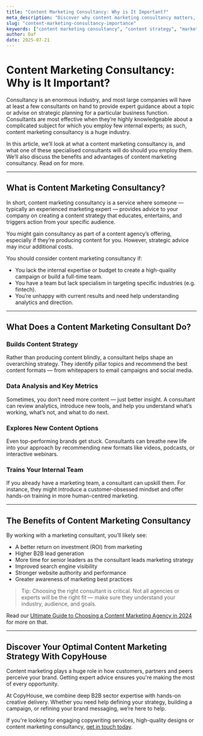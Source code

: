 ```yaml
---
title: "Content Marketing Consultancy: Why is It Important?"
meta_description: "Discover why content marketing consultancy matters, what consultants do, and how your business can benefit from strategic support to improve ROI, SEO, and content performance."
slug: "content-marketing-consultancy-importance"
keywords: ["content marketing consultancy", "content strategy", "marketing consultant", "copywriting agency", "B2B marketing support"]
author: Daf
date: 2025-07-21
---
```


# Content Marketing Consultancy: Why is It Important?

Consultancy is an enormous industry, and most large companies will have at least a few consultants on hand to provide expert guidance about a topic or advise on strategic planning for a particular business function. Consultants are most effective when they’re highly knowledgeable about a complicated subject for which you employ few internal experts; as such, content marketing consultancy is a huge industry.

In this article, we’ll look at what a content marketing consultancy is, and what one of these specialised consultants will do should you employ them. We’ll also discuss the benefits and advantages of content marketing consultancy. Read on for more.

---

## What is Content Marketing Consultancy?

In short, content marketing consultancy is a service where someone — typically an experienced marketing expert — provides advice to your company on creating a content strategy that educates, entertains, and triggers action from your specific audience.

You might gain consultancy as part of a content agency’s offering, especially if they’re producing content for you. However, strategic advice may incur additional costs.

You should consider content marketing consultancy if:

- You lack the internal expertise or budget to create a high-quality campaign or build a full-time team.
- You have a team but lack specialism in targeting specific industries (e.g. fintech).
- You’re unhappy with current results and need help understanding analytics and direction.

---

## What Does a Content Marketing Consultant Do?

### Builds Content Strategy

Rather than producing content blindly, a consultant helps shape an overarching strategy. They identify pillar topics and recommend the best content formats — from whitepapers to email campaigns and social media.

### Data Analysis and Key Metrics

Sometimes, you don’t need more content — just better insight. A consultant can review analytics, introduce new tools, and help you understand what’s working, what’s not, and what to do next.

### Explores New Content Options

Even top-performing brands get stuck. Consultants can breathe new life into your approach by recommending new formats like videos, podcasts, or interactive webinars.

### Trains Your Internal Team

If you already have a marketing team, a consultant can upskill them. For instance, they might introduce a customer-obsessed mindset and offer hands-on training in more human-centred marketing.

---

## The Benefits of Content Marketing Consultancy

By working with a marketing consultant, you’ll likely see:

- A better return on investment (ROI) from marketing
- Higher B2B lead generation
- More time for senior leaders as the consultant leads marketing strategy
- Improved search engine visibility
- Stronger website authority and performance
- Greater awareness of marketing best practices

> Tip: Choosing the right consultant is critical. Not all agencies or experts will be the right fit — make sure they understand your industry, audience, and goals.

Read our [Ultimate Guide to Choosing a Content Marketing Agency in 2024](/insights/choosing-content-marketing-agency-2024) for more on that.

---

## Discover Your Optimal Content Marketing Strategy With CopyHouse

Content marketing plays a huge role in how customers, partners and peers perceive your brand. Getting expert advice ensures you're making the most of every opportunity.

At CopyHouse, we combine deep B2B sector expertise with hands-on creative delivery. Whether you need help defining your strategy, building a campaign, or refining your brand messaging, we’re here to help.

If you're looking for engaging copywriting services, high-quality designs or content marketing consultancy, [get in touch today](https://www.copyhouse.io/contact).
